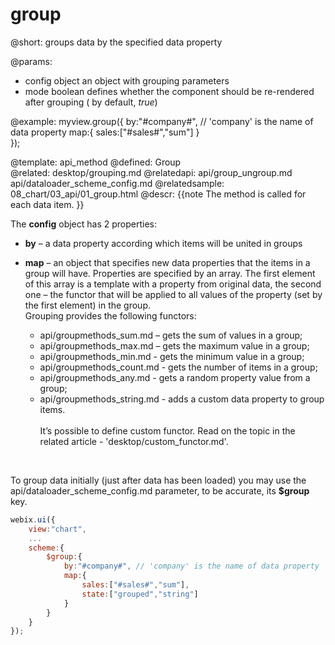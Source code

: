 group
=============



@short:
	groups data by the specified data property

@params:
- config	object		an object with grouping parameters 
- mode		boolean		defines whether the component should be re-rendered after grouping ( by default, <i>true</i>)


@example:
myview.group({
	by:"#company#", // 'company' is the name of data property
	map:{
		sales:["#sales#","sum"]
	}	
});



@template:	api_method
@defined:	Group	
@related:
	desktop/grouping.md
@relatedapi:
	api/group_ungroup.md
	api/dataloader_scheme_config.md
@relatedsample:
	08_chart/03_api/01_group.html
@descr:
{{note
The method is called for each data item.
}}

The **config** object has 2 properties:

- **by** – a data property according which items will be united in groups
- **map** – an object that specifies new data properties that the items in a group will have. Properties are specified
by an array. The first element of this array is a template with a property from original data, 
the second one – the functor that will be applied to all values of the property (set by the first element) in the group.<br>
Grouping provides the following functors:

  - api/groupmethods_sum.md – gets the sum of values in a group;
  - api/groupmethods_max.md – gets the maximum value in a group;
  - api/groupmethods_min.md - gets the minimum value in a group;
  - api/groupmethods_count.md - gets the number of items in a group;
  - api/groupmethods_any.md - gets a random property value from a group;
  - api/groupmethods_string.md - adds a custom data property to group items.<br>  
It’s possible to define custom functor. Read on the topic in the related article - 'desktop/custom_functor.md'.

<br>

To group data initially (just after data has been loaded) you may use the api/dataloader_scheme_config.md parameter, to be accurate, its **$group** key.


~~~js
webix.ui({
	view:"chart",
	...
	scheme:{
		$group:{
			by:"#company#", // 'company' is the name of data property
			map:{
				sales:["#sales#","sum"],
                state:["grouped","string"]
			}	
		}
	}
});
~~~
